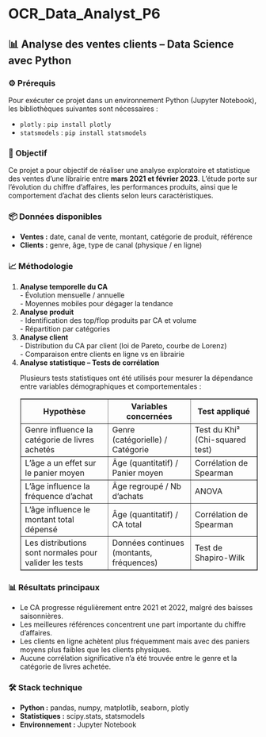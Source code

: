 # OCR_Data_Analyst_P6


<h2>📊 Analyse des ventes clients – Data Science avec Python</h2>

<h3>⚙️ Prérequis</h3>
<p>Pour exécuter ce projet dans un environnement Python (Jupyter Notebook), les bibliothèques suivantes sont nécessaires :</p>
<ul>
  <li><code>plotly</code> : <code>pip install plotly</code></li>
  <li><code>statsmodels</code> : <code>pip install statsmodels</code></li>
</ul>

<h3>🎯 Objectif</h3>
<p>
Ce projet a pour objectif de réaliser une analyse exploratoire et statistique des ventes d’une librairie entre <strong>mars 2021 et février 2023</strong>. L’étude porte sur l’évolution du chiffre d’affaires, les performances produits, ainsi que le comportement d’achat des clients selon leurs caractéristiques.
</p>

<h3>📦 Données disponibles</h3>
<ul>
  <li><strong>Ventes :</strong> date, canal de vente, montant, catégorie de produit, référence</li>
  <li><strong>Clients :</strong> genre, âge, type de canal (physique / en ligne)</li>
</ul>

<h3>📈 Méthodologie</h3>
<ol>
  <li><strong>Analyse temporelle du CA</strong><br>
    - Évolution mensuelle / annuelle<br>
    - Moyennes mobiles pour dégager la tendance</li>
    

  <li><strong>Analyse produit</strong><br>
    - Identification des top/flop produits par CA et volume<br>
    - Répartition par catégories</li>
    

  <li><strong>Analyse client</strong><br>
    - Distribution du CA par client (loi de Pareto, courbe de Lorenz)<br>
    - Comparaison entre clients en ligne vs en librairie</li>

  <li><strong>Analyse statistique – Tests de corrélation</strong><br>
    <p>Plusieurs tests statistiques ont été utilisés pour mesurer la dépendance entre variables démographiques et comportementales :</p>
    <table border="1" cellpadding="5" cellspacing="0">
      <thead>
        <tr>
          <th>Hypothèse</th>
          <th>Variables concernées</th>
          <th>Test appliqué</th>
        </tr>
      </thead>
      <tbody>
        <tr>
          <td>Genre influence la catégorie de livres achetés</td>
          <td>Genre (catégorielle) / Catégorie</td>
          <td>Test du Khi² (Chi-squared test)</td>
        </tr>
        <tr>
          <td>L’âge a un effet sur le panier moyen</td>
          <td>Âge (quantitatif) / Panier moyen</td>
          <td>Corrélation de Spearman</td>
        </tr>
        <tr>
          <td>L’âge influence la fréquence d’achat</td>
          <td>Âge regroupé / Nb d’achats</td>
          <td>ANOVA</td>
        </tr>
        <tr>
          <td>L’âge influence le montant total dépensé</td>
          <td>Âge (quantitatif) / CA total</td>
          <td>Corrélation de Spearman</td>
        </tr>
        <tr>
          <td>Les distributions sont normales pour valider les tests</td>
          <td>Données continues (montants, fréquences)</td>
          <td>Test de Shapiro-Wilk</td>
        </tr>
      </tbody>
    </table>
  </li>
</ol>

<h3>📊 Résultats principaux</h3>
<ul>
  <li>Le CA progresse régulièrement entre 2021 et 2022, malgré des baisses saisonnières.</li>
  <li>Les meilleures références concentrent une part importante du chiffre d’affaires.</li>
  <li>Les clients en ligne achètent plus fréquemment mais avec des paniers moyens plus faibles que les clients physiques.</li>
  <li>Aucune corrélation significative n’a été trouvée entre le genre et la catégorie de livres achetée.</li>
</ul>

<h3>🛠️ Stack technique</h3>
<ul>
  <li><strong>Python :</strong> pandas, numpy, matplotlib, seaborn, plotly</li>
  <li><strong>Statistiques :</strong> scipy.stats, statsmodels</li>
  <li><strong>Environnement :</strong> Jupyter Notebook</li>
</ul>
